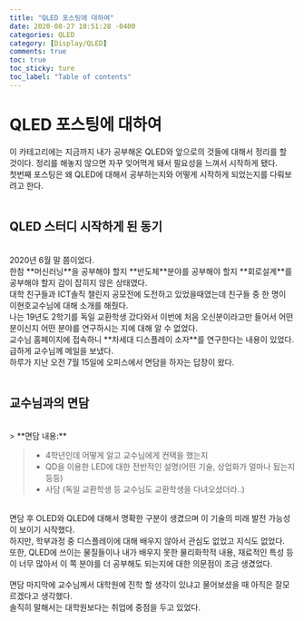 ```yaml
---
title: "QLED 포스팅에 대하여"
date: 2020-08-27 10:51:28 -0400
categories: QLED
category: [Display/QLED]
comments: true
toc: true
toc_sticky: ture
toc_label: "Table of contents"
---
```



QLED 포스팅에 대하여
===================

이 카테고리에는 지금까지 내가 공부해온 QLED와 앞으로의 것들에 대해서 정리를 할 것이다. 정리를 해놓지 않으면 자꾸 잊어먹게 돼서 필요성을 느껴서 시작하게 됐다.<br/>첫번째 포스팅은 왜 QLED에 대해서 공부하는지와 어떻게 시작하게 되었는지를 다뤄보려고 한다.
<br/>
<br/>

QLED 스터디 시작하게 된 동기
---------------------------
  
<br/>   
2020년 6월 말 쯤이었다.<br/>
한참 **머신러닝**을 공부해야 할지 **반도체**분야를 공부해야 할지 **회로설계**를 공부해야 할지 감이 잡히지 않은 상태였다.<br/>
대학 친구들과 ICT솔직 챌린지 공모전에 도전하고 있었을때였는데 친구들 중 한 명이 이현호교수님에 대해 소개를 해줬다.<br/>   
나는 19년도 2학기를 독일 교환학생 갔다와서 이번에 처음 오신분이라고만 들어서 어떤 분이신지 어떤 분야를 연구하시는 지에 대해 알 수 없었다.<br/>  
교수님 홈페이지에 접속하니 **차세대 디스플레이 소자**를 연구한다는 내용이 있었다.
<br/>
급하게 교수님께 메일을 보냈다.<br/>
하루가 지난 오전 7월 15일에 오피스에서 면담을 하자는 답장이 왔다.<br/>
<br/>

교수님과의 면담
---------------
<br/>
> **면담 내용:**

> - 4학년인데 어떻게 알고 교수님에게 컨택을 했는지
> - QD을 이용한 LED에 대한 전반적인 설명(어떤 기술, 상업화가 얼마나 됬는지 등등)
> - 사담 (독일 교환학생 등 교수님도 교환학생을 다녀오셨더라..)

<br/>
면담 후 OLED와 QLED에 대해서 명확한 구분이 생겼으며 이 기술의 미래 발전 가능성이 보이기 시작했다. <BR/>
하지만, 학부과정 중 디스플레이에 대해 배우지 않아서 관심도 없었고 지식도 없었다.
<br/>또한, QLED에 쓰이는 물질들이나 내가 배우지 못한 물리화학적 내용, 재료적인 특성 등이 너무 많아서 이 쪽 분야를 더 공부해도 되는지에 대한 의문점이 조금 생겼었다.
<br/><br/>
면담 마지막에 교수님께서 대학원에 진학 할 생각이 있냐고 물어보셨을 때 아직은 잘모르겠다고 생각했다.<br/>
솔직히 말해서는 대학원보다는 취업에 중점을 두고 있었다.

